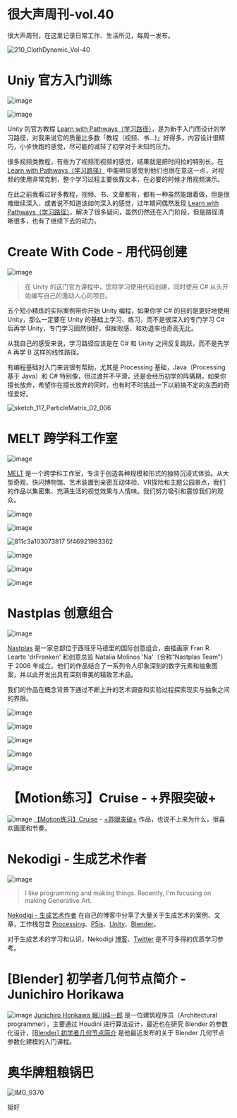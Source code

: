 # 很大声周刊-vol.40
很大声周刊，在这里记录日常工作、生活所见，每周一发布。

![210_ClothDynamic_Vol-40](https://user-images.githubusercontent.com/20842136/153747123-fc996497-026d-4903-a412-2b6e9e3f1995.png)

# Uniy 官方入门训练
![image](https://user-images.githubusercontent.com/20842136/153743588-80142983-b8a9-47de-aca5-7c612acb09c9.png)

![image](https://user-images.githubusercontent.com/20842136/153743662-baa6f325-46bd-430e-82c3-ba4d83c6ad3b.png)

Unity 的官方教程 [Learn with Pathways（学习路径）](https://learn.unity.com/pathways)，是为新手入门而设计的学习路径，对我来说它的质量比多数「教程（视频、书...)」好得多，内容设计很精巧，小步快跑的感觉，尽可能的减轻了初学对于未知的压力。

很多视频类教程，有些为了视频而视频的感觉，结果就是把时间拉的特别长。在 [Learn with Pathways（学习路径）](https://learn.unity.com/pathways) 中能明显感觉到他们也很在意这一点，对视频的使用非常克制，整个学习过程主要依靠文本，在必要的时候才用视频演示。

在此之前我看过好多教程，视频、书、文章都有，都有一种虽然能跟着做，但是很难继续深入，或者说不知道该如何深入的感觉，过年期间偶然发现 [Learn with Pathways（学习路径）](https://learn.unity.com/pathways)，解决了很多疑问，虽然仍然还在入门阶段，但是路径清晰很多，也有了继续下去的动力。

# Create With Code - 用代码创建
![image](https://user-images.githubusercontent.com/20842136/152672466-74e293f5-5b0d-4f8e-8e86-0461512d5b38.png)

> 在 Unity 的这门官方课程中，您将学习使用代码创建，同时使用 C# 从头开始编写自己的激动人心的项目。

五个短小精炼的实际案例带你开始 Unity 编程，如果你学 C# 的目的是更好地使用 Unity，那么一定要在 Unity 的基础上学习、练习，而不是很深入的专门学习 C# 后再学 Unity，专门学习固然很好，但挫败感、和劝退率也奇高无比。

从我自己的感受来说，学习路径应该是在 C# 和 Unity 之间反复跳跃，而不是先学 A 再学 B 这样的线性路径。

有编程基础对入门来说很有帮助，尤其是 Processing 基础，Java（Processing 基于 Java）和 C# 特别像，但过渡并不平滑，还是会经历初学的阵痛期，如果你擅长放弃，希望你在擅长放弃的同时，也有时不时挑战一下以前搞不定的东西的奇怪爱好。

![sketch_117_ParticleMatrix_02_006](https://user-images.githubusercontent.com/20842136/152672903-8906a0b3-52c7-4a15-b94b-9989de18ed52.png)

# MELT 跨学科工作室
![image](https://user-images.githubusercontent.com/20842136/153744778-0b29a557-54e4-4a4b-b023-f28089c41f88.png)

[MELT](https://www.bymelt.com/) 是一个跨学科工作室，专注于创造各种规模和形式的独特沉浸式体验。从大型奇观、快闪博物馆、艺术装置到亲密互动体验、VR探险和主题公园景点，我们的作品以集密集、充满生活的视觉效果与人情味。我们努力吸引和震惊我们的观众。

![image](https://user-images.githubusercontent.com/20842136/153745724-2bdac36a-93f5-40a5-a4b4-c9380634f850.png)

![image](https://user-images.githubusercontent.com/20842136/153745781-7d725c37-d2cc-45a0-8a1c-501bec143d3a.png)

![811c3a103073817 5f46921983362](https://user-images.githubusercontent.com/20842136/153745990-7d83a339-c8e7-43bf-8809-91be0c6eb6d3.gif)

![image](https://mir-s3-cdn-cf.behance.net/project_modules/disp/40a461103073817.5f46921980799.gif)

![image](https://user-images.githubusercontent.com/20842136/153745842-050570f8-b920-44bf-818e-8a59772229c3.png)

![image](https://user-images.githubusercontent.com/20842136/153745862-00051ccc-0440-4289-b7d8-0124cb3a12fc.png)

# Nastplas 创意组合
![image](https://user-images.githubusercontent.com/20842136/153744858-45721913-27bc-47e5-8314-b437838c9f96.png)

[Nastplas](https://www.nastplas.com/) 是一家总部位于西班牙马德里的国际创意组合，由插画家 Fran R. Learte 'drFranken' 和创意总监 Natalia Molinos 'Na'（合称“Nastplas Team”）于 2006 年成立。他们的作品结合了一系列令人印象深刻的数字元素和抽象图案，并以此开发出具有深刻审美的精致艺术品。

我们的作品在概念背景下通过不断上升的艺术调查和实验过程探索现实与抽象之间的界限。

![image](https://user-images.githubusercontent.com/20842136/153744916-f8be75e9-3fd8-46a8-93eb-b3a2aabe6a99.png)

![image](https://user-images.githubusercontent.com/20842136/153744945-9505ff3e-8061-4702-9538-e4325e8dc49e.png)

![image](https://user-images.githubusercontent.com/20842136/153744957-4f39bdbe-4782-411e-a7be-2db28fc42683.png)

![image](https://user-images.githubusercontent.com/20842136/153744974-66aebb69-d68d-4252-a402-5df73164eba9.png)

![image](https://user-images.githubusercontent.com/20842136/153744983-f6ac8c5c-04ba-4ac1-9954-4b9fa474add1.png)

# 【Motion练习】Cruise - +界限突破+
![image](https://user-images.githubusercontent.com/20842136/153746451-5879d591-b40d-4504-98e4-e46dc2e67c4a.png)
[【Motion练习】Cruise](https://www.bilibili.com/video/BV1pR4y1u7fB?spm_id_from=333.1007.top_right_bar_window_history.content.click) - [+界限突破+](https://space.bilibili.com/490703) 作品，也说不上来为什么，很喜欢画面和节奏。

# Nekodigi - 生成艺术作者
![image](https://user-images.githubusercontent.com/20842136/153745520-f34d16a2-e673-416b-8181-999dd0185cb4.png)

> I like programming and making things. Recently, I'm focusing on making Generative Art. 

[Nekodigi - 生成艺术作者](https://nekodigi.hatenablog.com/archive) 在自己的博客中分享了大量关于生成艺术的案例、文章，工作栈包含 [Processing](https://processing.org/)、[P5js](https://p5js.org/)、[Unity](https://unity.cn/)、[Blender](https://www.blender.org/)。

对于生成艺术的学习和认识，Nekodigi [博客](https://nekodigi.hatenablog.com/archive)、[Twitter](https://twitter.com/nekodigi) 是不可多得的优质学习参考。

# [Blender] 初学者几何节点简介 - Junichiro Horikawa 
![image](https://user-images.githubusercontent.com/20842136/153746287-1bacd6a2-a9b9-42c7-9781-22180afe9017.png)
[Junichiro Horikawa 堀川纯一郎](https://twitter.com/jhorikawa_err) 是一位建筑程序员（Architectural programmer），主要通过 Houdini 进行算法设计，最近也在研究 Blender 的参数化设计，[[Blender] 初学者几何节点简介](https://www.youtube.com/watch?v=yQgfsVy62Sw&t=6s) 是他最近发布的关于 Blender 几何节点参数化建模的入门课程。

# 奥华牌粗粮锅巴
![IMG_9370](https://user-images.githubusercontent.com/20842136/153747086-42461f24-4f22-41b1-8fbd-f46ae6030ecf.jpeg)

挺好